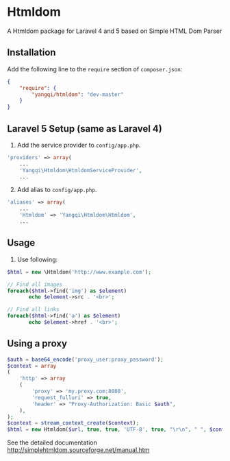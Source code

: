 Htmldom
=======

A Htmldom package for Laravel 4 and 5 based on Simple HTML Dom Parser

## Installation

Add the following line to the `require` section of `composer.json`:

```json
{
    "require": {
        "yangqi/htmldom": "dev-master"
    }
}
```

## Laravel 5 Setup (same as Laravel 4)

1. Add the service provider to `config/app.php`.

```php
'providers' => array(
    ...
	'Yangqi\Htmldom\HtmldomServiceProvider',
    ...
```
2. Add alias to `config/app.php`.

```php
'aliases' => array(	
    ...
	'Htmldom' => 'Yangqi\Htmldom\Htmldom',
    ...
```

## Usage

1. Use following:

```php
$html = new \Htmldom('http://www.example.com');

// Find all images 
foreach($html->find('img') as $element) 
       echo $element->src . '<br>';

// Find all links 
foreach($html->find('a') as $element) 
       echo $element->href . '<br>';
```

## Using a proxy

```php
$auth = base64_encode('proxy_user:proxy_password');
$context = array
(
    'http' => array
    (
        'proxy' => 'my.proxy.com:8080',
        'request_fulluri' => true,
        'header' => "Proxy-Authorization: Basic $auth",
    ),
);
$context = stream_context_create($context);
$html = new Htmldom($url, true, true, 'UTF-8', true, "\r\n", " ", $context );
```
See the detailed documentation http://simplehtmldom.sourceforge.net/manual.htm

